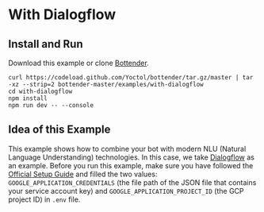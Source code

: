 # With Dialogflow

## Install and Run

Download this example or clone [Bottender](https://github.com/Yoctol/bottender).

```
curl https://codeload.github.com/Yoctol/bottender/tar.gz/master | tar -xz --strip=2 bottender-master/examples/with-dialogflow
cd with-dialogflow
npm install
npm run dev -- --console
```

## Idea of this Example

This example shows how to combine your bot with modern NLU (Natural Language Understanding) technologies. In
this case, we take [Dialogflow](https://dialogflow.com/) as an example. Before you run
this example, make sure you have followed the [Official Setup Guide](https://cloud.google.com/dialogflow/docs/quick/setup) and filled the two values: `GOOGLE_APPLICATION_CREDENTIALS` (the file path of the JSON file that contains your service account key) and `GOOGLE_APPLICATION_PROJECT_ID` (the GCP project ID) in `.env` file.
